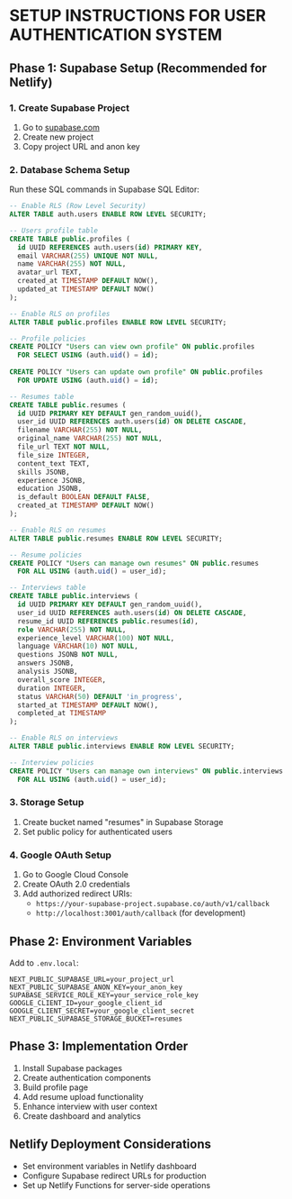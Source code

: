 # SETUP INSTRUCTIONS FOR USER AUTHENTICATION SYSTEM

## Phase 1: Supabase Setup (Recommended for Netlify)

### 1. Create Supabase Project
1. Go to [supabase.com](https://supabase.com)
2. Create new project
3. Copy project URL and anon key

### 2. Database Schema Setup
Run these SQL commands in Supabase SQL Editor:

```sql
-- Enable RLS (Row Level Security)
ALTER TABLE auth.users ENABLE ROW LEVEL SECURITY;

-- Users profile table
CREATE TABLE public.profiles (
  id UUID REFERENCES auth.users(id) PRIMARY KEY,
  email VARCHAR(255) UNIQUE NOT NULL,
  name VARCHAR(255) NOT NULL,
  avatar_url TEXT,
  created_at TIMESTAMP DEFAULT NOW(),
  updated_at TIMESTAMP DEFAULT NOW()
);

-- Enable RLS on profiles
ALTER TABLE public.profiles ENABLE ROW LEVEL SECURITY;

-- Profile policies
CREATE POLICY "Users can view own profile" ON public.profiles
  FOR SELECT USING (auth.uid() = id);
  
CREATE POLICY "Users can update own profile" ON public.profiles
  FOR UPDATE USING (auth.uid() = id);

-- Resumes table
CREATE TABLE public.resumes (
  id UUID PRIMARY KEY DEFAULT gen_random_uuid(),
  user_id UUID REFERENCES auth.users(id) ON DELETE CASCADE,
  filename VARCHAR(255) NOT NULL,
  original_name VARCHAR(255) NOT NULL,
  file_url TEXT NOT NULL,
  file_size INTEGER,
  content_text TEXT,
  skills JSONB,
  experience JSONB,
  education JSONB,
  is_default BOOLEAN DEFAULT FALSE,
  created_at TIMESTAMP DEFAULT NOW()
);

-- Enable RLS on resumes
ALTER TABLE public.resumes ENABLE ROW LEVEL SECURITY;

-- Resume policies
CREATE POLICY "Users can manage own resumes" ON public.resumes
  FOR ALL USING (auth.uid() = user_id);

-- Interviews table
CREATE TABLE public.interviews (
  id UUID PRIMARY KEY DEFAULT gen_random_uuid(),
  user_id UUID REFERENCES auth.users(id) ON DELETE CASCADE,
  resume_id UUID REFERENCES public.resumes(id),
  role VARCHAR(255) NOT NULL,
  experience_level VARCHAR(100) NOT NULL,
  language VARCHAR(10) NOT NULL,
  questions JSONB NOT NULL,
  answers JSONB,
  analysis JSONB,
  overall_score INTEGER,
  duration INTEGER,
  status VARCHAR(50) DEFAULT 'in_progress',
  started_at TIMESTAMP DEFAULT NOW(),
  completed_at TIMESTAMP
);

-- Enable RLS on interviews
ALTER TABLE public.interviews ENABLE ROW LEVEL SECURITY;

-- Interview policies
CREATE POLICY "Users can manage own interviews" ON public.interviews
  FOR ALL USING (auth.uid() = user_id);
```

### 3. Storage Setup
1. Create bucket named "resumes" in Supabase Storage
2. Set public policy for authenticated users

### 4. Google OAuth Setup
1. Go to Google Cloud Console
2. Create OAuth 2.0 credentials
3. Add authorized redirect URIs:
   - `https://your-supabase-project.supabase.co/auth/v1/callback`
   - `http://localhost:3001/auth/callback` (for development)

## Phase 2: Environment Variables
Add to `.env.local`:

```
NEXT_PUBLIC_SUPABASE_URL=your_project_url
NEXT_PUBLIC_SUPABASE_ANON_KEY=your_anon_key
SUPABASE_SERVICE_ROLE_KEY=your_service_role_key
GOOGLE_CLIENT_ID=your_google_client_id
GOOGLE_CLIENT_SECRET=your_google_client_secret
NEXT_PUBLIC_SUPABASE_STORAGE_BUCKET=resumes
```

## Phase 3: Implementation Order
1. Install Supabase packages
2. Create authentication components
3. Build profile page
4. Add resume upload functionality
5. Enhance interview with user context
6. Create dashboard and analytics

## Netlify Deployment Considerations
- Set environment variables in Netlify dashboard
- Configure Supabase redirect URLs for production
- Set up Netlify Functions for server-side operations
